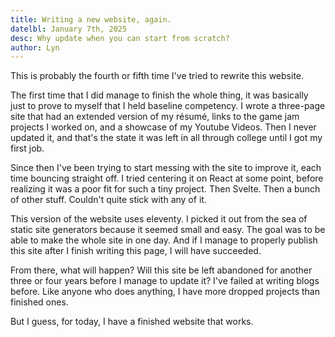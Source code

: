 ```yaml
---
title: Writing a new website, again.
datelbl: January 7th, 2025
desc: Why update when you can start from scratch?
author: Lyn
---
```


This is probably the fourth or fifth time I've tried to rewrite this website.

The first time that I did manage to finish the whole thing, it was basically just to prove to myself that I held baseline competency. 
I wrote a three-page site that had an extended version of my résumé, links to the game jam projects I worked on, and a showcase of my Youtube Videos. Then I never updated it, 
and that's the state it was left in all through college until I got my first job.

Since then I've been trying to start messing with the site to improve it, each time bouncing straight off. I tried centering it on React at some point, before realizing it was a poor fit for such a tiny project. Then Svelte. 
Then a bunch of other stuff. Couldn't quite stick with any of it.

This version of the website uses eleventy. I picked it out from the sea of static site generators because it seemed small and easy. The goal was to be able to make the whole site in one day. 
And if I manage to properly publish this site after I finish writing this page, I will have succeeded.

From there, what will happen? Will this site be left abandoned for another three or four years before I manage to update it? I've failed at writing blogs before. Like anyone who does anything, I have more dropped projects than finished ones.

But I guess, for today, I have a finished website that works.